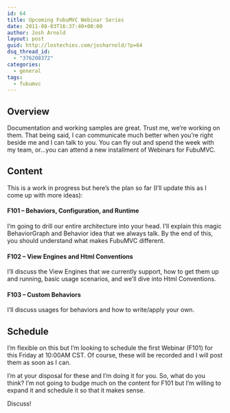 ```yaml
---
id: 64
title: Upcoming FubuMVC Webinar Series
date: 2011-08-03T16:37:40+00:00
author: Josh Arnold
layout: post
guid: http://lostechies.com/josharnold/?p=64
dsq_thread_id:
  - "376208372"
categories:
  - general
tags:
  - fubumvc
---
```

## Overview

Documentation and working samples are great. Trust me, we&#8217;re working on them. That being said, I can communicate much better when you&#8217;re right beside me and I can talk to you. You can fly out and spend the week with my team, or&#8230;you can attend a new installment of Webinars for FubuMVC.

## Content

This is a work in progress but here&#8217;s the plan so far (I&#8217;ll update this as I come up with more ideas):

#### F101 &#8211; Behaviors, Configuration, and Runtime

I&#8217;m going to drill our entire architecture into your head. I&#8217;ll explain this magic BehaviorGraph and Behavior idea that we always talk. By the end of this, you should understand what makes FubuMVC different.

#### F102 &#8211; View Engines and Html Conventions

I&#8217;ll discuss the View Engines that we currently support, how to get them up and running, basic usage scenarios, and we&#8217;ll dive into Html Conventions.

#### F103 &#8211; Custom Behaviors

I&#8217;ll discuss usages for behaviors and how to write/apply your own.

## Schedule

I&#8217;m flexible on this but I&#8217;m looking to schedule the first Webinar (F101) for this Friday at 10:00AM CST. Of course, these will be recorded and I will post them as soon as I can.

I&#8217;m at your disposal for these and I&#8217;m doing it for you. So, what do you think? I&#8217;m not going to budge much on the content for F101 but I&#8217;m willing to expand it and schedule it so that it makes sense.

Discuss!

&nbsp;